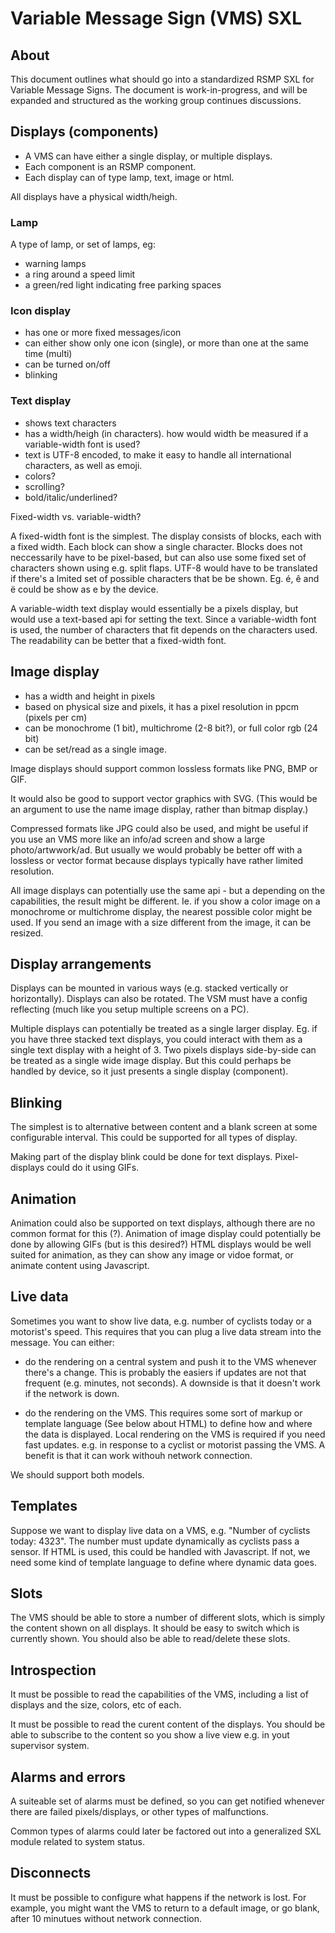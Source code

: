 # Variable Message Sign (VMS) SXL

## About
This document outlines what should go into a standardized RSMP SXL for Variable Message Signs.
The document is work-in-progress, and will be expanded and structured as the working group continues discussions.


## Displays (components)
- A VMS can have either a single display, or multiple displays.
- Each component is an RSMP component.
- Each display can of type lamp, text, image or html.

All displays have a physical width/heigh.

### Lamp
A type of lamp, or set of lamps, eg:
- warning lamps
- a ring around a speed limit
- a green/red light indicating free parking spaces
  
### Icon display
- has one or more fixed messages/icon
- can either show only one icon (single), or more than one at the same time (multi)
- can be turned on/off
- blinking

### Text display
- shows text characters
- has a width/heigh (in characters). how would width be measured if a variable-width font is used?
- text is UTF-8 encoded, to make it easy to handle all international characters, as well as emoji.
- colors?
- scrolling?
- bold/italic/underlined?

Fixed-width vs. variable-width?

A fixed-width font is the simplest. The display consists of blocks, each with a fixed width. Each block can show a single character. Blocks does not neccessarily have to be pixel-based, but can also use some fixed set of characters shown using e.g. split flaps. UTF-8 would have to be translated if there's a lmited set of possible characters that be be shown. Eg. é, ê and ë could be show as e by the device.

A variable-width text display would essentially be a pixels display, but would use a text-based api for setting the text. Since a variable-width font is used, the number of characters that fit depends on the characters used. The readability can be better that a fixed-width font.

## Image display
- has a width and height in pixels
- based on physical size and pixels, it has a pixel resolution in ppcm (pixels per cm)
- can be monochrome (1 bit), multichrome (2-8 bit?), or full color rgb (24 bit)
- can be set/read as a single image.

Image displays should support common lossless formats like PNG, BMP or GIF.

It would also be good to support vector graphics with SVG. (This would be an argument to use the name image display, rather than bitmap display.)

Compressed formats like JPG could also be used, and might be useful if you use an VMS more like an info/ad screen and show a large photo/artwwork/ad. But usually we would probably  be better off with a lossless or vector format because displays typically have rather limited resolution.

All image displays can potentially use the same api - but a depending on the capabilities, the result might be different. Ie. if you show a color image on a monochrome or multichrome display, the nearest possible color might be used. If you send an image with a size different from the image, it can be resized.

## Display arrangements
Displays can be mounted in various ways (e.g. stacked vertically or horizontally). Displays can also be rotated. The VSM must have a config reflecting (much like you setup multiple screens on a PC).

Multiple displays can potentially be treated as a single larger display. Eg. if you have three stacked text displays, you could interact with them as a single text display with a height of 3. Two pixels displays side-by-side can be treated as a single wide image display. But this could perhaps be handled by device, so it just presents a single display (component).

## Blinking
The simplest is to alternative between content and a blank screen at some configurable interval. This could be supported for all types of display.

Making part of the display blink could be done for text displays. Pixel-displays could do it using GIFs.

## Animation
Animation could also be supported on text displays, although there are no common format for this (?).
Animation of image display could potentially be done by allowing GIFs (but is this desired?)
HTML displays would be well suited for animation, as they can show any image or vidoe format, or animate content using Javascript.

## Live data
Sometimes you want to show live data, e.g. number of cyclists today or a motorist's speed. This requires that you can plug a live data stream into the message. You can either:
- do the rendering on a central system and push it to the VMS whenever there's a change. This is probably the easiers if updates are not that frequent (e.g. minutes, not seconds). A downside is that it doesn't work if the network is down.

- do the rendering on the VMS. This requires some sort of markup or template language (See below about HTML) to define how and where the data is displayed. Local rendering on the VMS is required if you need fast updates. e.g. in response to a cyclist or motorist passing the VMS. A benefit is that it can work withouh network connection.

We should support both models.

## Templates
Suppose we want to display live data on a VMS, e.g. "Number of cyclists today: 4323". The number must update dynamically as cyclists pass a sensor.
If HTML is used, this could be handled with Javascript. If not, we need some kind of template language to define where dynamic data goes.

## Slots
The VMS should be able to store a  number of different slots, which is simply the content shown on all displays. It should be easy to switch which is currently shown. You should also be able to read/delete these slots.

## Introspection
It must be possible to read the capabilities of the VMS, including a list of displays and the size, colors, etc of each.

It must be possible to read the curent content of the displays. You should be able to subscribe to the content so you show a live view e.g. in yout supervisor system.

## Alarms and errors
A suiteable set of alarms must be defined, so you can get notified whenever there are failed pixels/displays, or other types of malfunctions.

Common types of alarms could later be factored out into a generalized SXL module related to system status.

## Disconnects
It must be possible to configure what happens if the network is lost. For example, you might want the VMS to return to a default image, or go blank, after 10 minutues without network connection.
